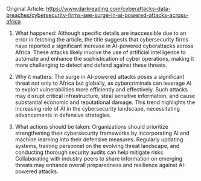 Original Article: https://www.darkreading.com/cyberattacks-data-breaches/cybersecurity-firms-see-surge-in-ai-powered-attacks-across-africa

1) What happened: Although specific details are inaccessible due to an error in fetching the article, the title suggests that cybersecurity firms have reported a significant increase in AI-powered cyberattacks across Africa. These attacks likely involve the use of artificial intelligence to automate and enhance the sophistication of cyber operations, making it more challenging to detect and defend against these threats.

2) Why it matters: The surge in AI-powered attacks poses a significant threat not only to Africa but globally, as cybercriminals can leverage AI to exploit vulnerabilities more efficiently and effectively. Such attacks may disrupt critical infrastructure, steal sensitive information, and cause substantial economic and reputational damage. This trend highlights the increasing role of AI in the cybersecurity landscape, necessitating advancements in defensive strategies.

3) What actions should be taken: Organizations should prioritize strengthening their cybersecurity frameworks by incorporating AI and machine learning into their defensive measures. Regularly updating systems, training personnel on the evolving threat landscape, and conducting thorough security audits can help mitigate risks. Collaborating with industry peers to share information on emerging threats may enhance overall preparedness and resilience against AI-powered attacks.
